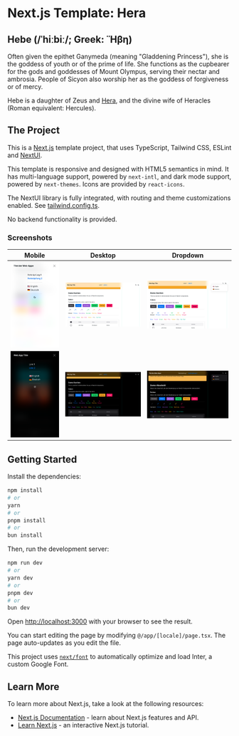 # Next.js Template: Hera

## Hebe (/ˈhiːbiː/; Greek: Ἥβη)

Often given the epithet Ganymeda (meaning "Gladdening Princess"), she is the goddess of youth or of the prime of life. She functions as the cupbearer for the gods and goddesses of Mount Olympus, serving their nectar and ambrosia. People of Sicyon also worship her as the goddess of forgiveness or of mercy.

Hebe is a daughter of Zeus and [Hera](https://github.com/dimitrios-git/next.js-templates/tree/main/next.js-template-hera), and the divine wife of Heracles (Roman equivalent: Hercules).

## The Project

This is a [Next.js](https://nextjs.org/) template project, that uses TypeScript, Tailwind CSS, ESLint and [NextUI](https://nextui.org/).

This template is responsive and designed with HTML5 semantics in mind. It has multi-language support, powered by `next-intl`, and dark mode support, powered by `next-themes`. Icons are provided by `react-icons`.

The NextUI library is fully integrated, with routing and theme customizations enabled. See [tailwind.config.ts](./tailwind.config.ts).

No backend functionality is provided.

### Screenshots

| Mobile                                                  | Desktop                                            | Dropdown                                                     |
| ------------------------------------------------------- | -------------------------------------------------- | ------------------------------------------------------------ |
| ![Mobile](./screenshots/de-DE_light_iPhone-SE_menu.png) | ![Desktop](./screenshots/en-US_light_Nest-Hub.png) | ![Dropdown](./screenshots/en-US_light_Nest-Hub_dropdown.png) |
| ![Mobile](./screenshots/en-US_dark_iPhone-SE_menu.png)  | ![Desktop](./screenshots/en-US_dark_Nest-Hub.png)  | ![Dropdown](./screenshots/de-DE_dark_Nest-Hub_dropdown.png)  |

## Getting Started

Install the dependencies:

```bash
npm install
# or
yarn
# or
pnpm install
# or
bun install
```

Then, run the development server:

```bash
npm run dev
# or
yarn dev
# or
pnpm dev
# or
bun dev
```

Open [http://localhost:3000](http://localhost:3000) with your browser to see the result.

You can start editing the page by modifying `@/app/[locale]/page.tsx`. The page auto-updates as you edit the file.

This project uses [`next/font`](https://nextjs.org/docs/basic-features/font-optimization) to automatically optimize and load Inter, a custom Google Font.

## Learn More

To learn more about Next.js, take a look at the following resources:

- [Next.js Documentation](https://nextjs.org/docs) - learn about Next.js features and API.
- [Learn Next.js](https://nextjs.org/learn) - an interactive Next.js tutorial.
